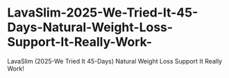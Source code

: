 # LavaSlim-2025-We-Tried-It-45-Days-Natural-Weight-Loss-Support-It-Really-Work-
LavaSlim (2025-We Tried It 45-Days) Natural Weight Loss Support It Really Work!
